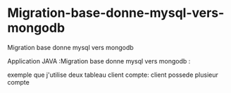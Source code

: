 # Migration-base-donne-mysql-vers-mongodb
Migration base donne mysql  vers mongodb


Application JAVA :Migration base donne mysql  vers mongodb :

exemple que j'utilise deux tableau client compte:
client possede plusieur compte
